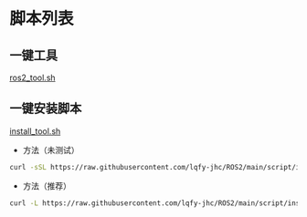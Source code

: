 # 脚本列表

## 一键工具
[ros2_tool.sh](https://github.com/lqfy-jhc/ROS2/blob/main/script/install_tool.sh)

## 一键安装脚本

[install_tool.sh](https://github.com/lqfy-jhc/ROS2/blob/main/script/install_tool.sh)

- 方法（未测试）

```sh
curl -sSL https://raw.githubusercontent.com/lqfy-jhc/ROS2/main/script/install_tool.sh | bash
```

- 方法（推荐）

```sh
curl -L https://raw.githubusercontent.com/lqfy-jhc/ROS2/main/script/install_tool.sh -o ~/install_tool.sh && chmod +x ~/install_tool.sh && gnome-terminal -t "运行脚本" -- bash -c "./install_tool.sh;exec bash"
```
